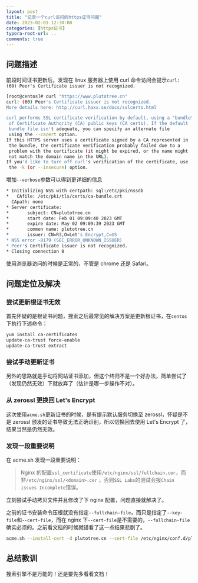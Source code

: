 ```yaml
---
layout: post
title: "记录一个curl访问的https证书问题"
date: 2023-02-01 12:30:00
categories: [https证书]
typora-root-url: ..
comments: true
---
```


## 问题描述

前段时间证书更新后，发现在 linux 服务器上使用 curl 命令访问会提示`curl: (60) Peer's Certificate issuer is not recognized.`

```bash
[root@centos]# curl "https://www.plutotree.cn"
curl: (60) Peer's Certificate issuer is not recognized.
More details here: http://curl.haxx.se/docs/sslcerts.html

curl performs SSL certificate verification by default, using a "bundle"
 of Certificate Authority (CA) public keys (CA certs). If the default
 bundle file isn't adequate, you can specify an alternate file
 using the --cacert option.
If this HTTPS server uses a certificate signed by a CA represented in
 the bundle, the certificate verification probably failed due to a
 problem with the certificate (it might be expired, or the name might
 not match the domain name in the URL).
If you'd like to turn off curl's verification of the certificate, use
 the -k (or --insecure) option.
```

增加`--verbose`参数可以得到更详细的信息

```bash
* Initializing NSS with certpath: sql:/etc/pki/nssdb
*   CAfile: /etc/pki/tls/certs/ca-bundle.crt
  CApath: none
* Server certificate:
*       subject: CN=plutotree.cn
*       start date: Feb 01 09:09:40 2023 GMT
*       expire date: May 02 09:09:39 2023 GMT
*       common name: plutotree.cn
*       issuer: CN=R3,O=Let's Encrypt,C=US
* NSS error -8179 (SEC_ERROR_UNKNOWN_ISSUER)
* Peer's Certificate issuer is not recognized.
* Closing connection 0
```

使用浏览器访问的时候是正常的，不管是 chrome 还是 Safari。

## 问题定位及解决

### 尝试更新根证书无效

首先怀疑的是根证书问题，搜索之后最常见的解决方案是更新根证书，在`centos`下执行下述命令：

```bash
yum install ca-certificates
update-ca-trust force-enable
update-ca-trust extract
```

### 尝试手动更新证书

另外的思路就是手动将网站证书添加，但这个终归不是一个好办法，简单尝试了（发现仍然无效）下就放弃了（估计是哪一步操作不对）。

### 从 zerossl 更换回 Let's Encrypt

这次使用`acme.sh`更新证书的时候，是有提示默认服务切换至 zerossl，怀疑是不是 zerossl 颁发的证书导致无法正确识别，所以切换回去使用 Let's Encrypt 了，结果当然是仍然无效。

### 发现一段重要说明

在 acme.sh 发现一段重要说明：

> Nginx 的配置`ssl_certificate`使用`/etc/nginx/ssl/fullchain.cer`，而非`/etc/nginx/ssl/<domain>.cer` ，否则`SSL Labs`的测试会报`Chain issues Incomplete`错误。

立刻尝试手动拷贝文件并且修改了下 nginx 配置，问题直接就解决了。

之前的证书安装命令压根就没有指定`--fullchain-file`，而只是指定了`--key-file`和`--cert-file`，而在 nginx 下`--cert-file`是不需要的，`--fullchain-file`确实必须的。之前看文档的时候就错看了这一点结果悲剧了。

```bash
acme.sh --install-cert -d plutotree.cn --cert-file /etc/nginx/conf.d/plutotree.cn.cer  --key-file /etc/nginx/conf.d/plutotree.cn.key --fullchain-file /etc/nginx/conf.d/fullchain.cer --reloadcmd "systemctl force-reload nginx"
```

## 总结教训

搜索引擎不是万能的！还是要先多看看文档！

